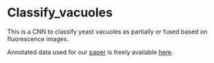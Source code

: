 # Classify_vacuoles
This is a CNN to classify yeast vacuoles as partially or fused based on fluorescence images.

Annotated data used for our [paper](https://doi.org/10.1101/2023.02.27.530171) is freely available [here](https://www.doi.org/10.5281/zenodo.8070003).

